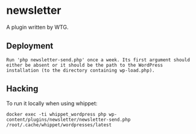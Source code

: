 # newsletter

A plugin written by WTG.

## Deployment

    Run 'php newsletter-send.php' once a week. Its first argument should either be absent or it should be the path to the WordPress installation (to the directory containing wp-load.php).

## Hacking

To run it locally when using whippet:

    docker exec -ti whippet_wordpress php wp-content/plugins/newsletter/newsletter-send.php /root/.cache/whippet/wordpresses/latest
